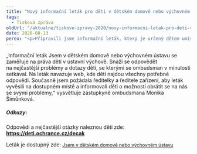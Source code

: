 ```yaml
---
title: "Nový informační leták pro děti v dětském domově nebo výchovném ústavu"
tags:
  - Tisková zpráva
oldUrl: "/aktualne/tiskove-zpravy-2020/novy-informacni-letak-pro-deti-v-detskem-domove-nebo-vychovnem-ustavu"
date: 2020-08-13
perex: "<p>Připravili jsme informační leták, který je určený dětem umístěným v dětském domově nebo ve výchovném ústavu. Leták se zaměřuje na práva dětí a nejčastější problémy, se kterými se potkávají. Zástupkyně ombudsmana v této souvislosti kontaktovala ředitele a ředitelky dětských domovů, výchovných ústavů nebo diagnostických ústavů, aby děti o letáku informovali. Dětem byl adresován také samostatný dopis s informací, s jakými problémy se mohou na zástupkyni obracet.</p>"
---
```


<!-- imported from the old website -->

<p>„Informační leták Jsem v dětském domově nebo výchovném ústavu se zaměřuje na práva dětí v ústavní výchově. Snaží se odpovědět na nejčastější problémy a dotazy dětí, se kterými se ombudsman v minulosti setkával. Na leták navazuje web, kde děti najdou všechny potřebné odpovědi. Současně jsem požádala ředitelky a ředitele zařízení, aby leták vyvěsili na dostupném místě a informovali děti o možnosti obrátit se na nás se svými problémy,“ vysvětluje zástupkyně ombudsmana Monika Šimůnková.</p> <h5>Odkazy:</h5> <p>Odpovědi a nejčastější otázky naleznou děti zde: <a href="https://deti.ochrance.cz/decak" target="_blank"><b>https://deti.ochrance.cz/decak</b></a></p> <p>Leták je dostupný zde: <span style="font-size: 12.8px;"><a href="/uploads-import/Letaky/Jsem_v_detskem_domove_nebo_ve_vychovnem_ustavu_-_letak_pro_deti.pdf" target="_blank">Jsem v dětském domově nebo výchovném ústavu</a></span></p>
